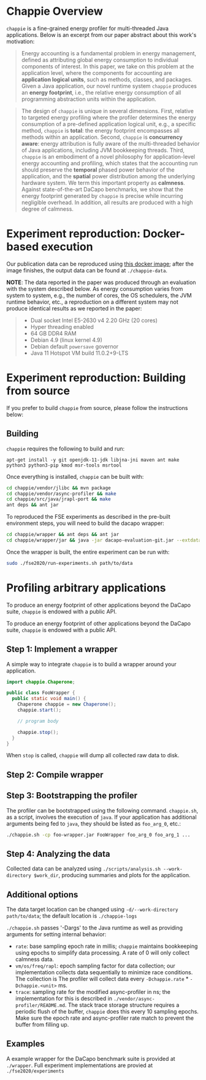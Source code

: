 # Chappie Overview #

`chappie` is a fine-grained energy profiler for multi-threaded Java applications.
Below is an excerpt from our paper abstract about this work's motivation:

 > Energy accounting is a fundamental problem in energy management, defined as attributing global energy consumption to individual components of interest. In this paper, we take on this problem at the application level, where the components for accounting are **application logical units**, such as methods, classes, and packages. Given a Java application, our novel runtime system `chappie` produces an **energy footprint**, i.e., the relative energy consumption of all programming abstraction units within the application.

 > The design of `chappie` is unique in several dimensions. First, relative to targeted energy profiling where the profiler determines the energy consumption of a pre-defined application logical unit, e.g., a specific method, `chappie` is **total**: the energy footprint encompasses all methods within an application. Second, `chappie` is **concurrency aware**: energy attribution is fully aware of the multi-threaded behavior of Java applications, including JVM bookkeeping threads. Third, `chappie` is an embodiment of a novel philosophy for application-level energy accounting and profiling, which states that the accounting run should preserve the **temporal** phased power behavior of the application, and the **spatial** power distribution among the underlying hardware system. We term this important property as **calmness**. Against state-of-the-art DaCapo benchmarks, we show that the energy footprint generated by `chappie` is precise while incurring negligible overhead. In addition, all results are produced with a high degree of calmness.

# Experiment reproduction: Docker-based execution #

Our publication data can be reproduced using [this docker image](); after the image finishes, the output data can be found at `./chappie-data`.

**NOTE**: The data reported in the paper was produced through an evaluation with the system described below. As energy consumption varies from system to system, e.g., the number of cores, the OS schedulers, the JVM runtime behavior, etc., a reproduction on a different system may not produce identical results as we reported in the paper:

 > - Dual socket Intel E5-2630 v4 2.20 GHz (20 cores)
 > - Hyper threading enabled
 > - 64 GB DDR4 RAM
 > - Debian 4.9 (linux kernel 4.9)
 > - Debian default `powersave` governor
 > - Java 11 Hotspot VM build 11.0.2+9-LTS

# Experiment reproduction: Building from source #

If you prefer to build `chappie` from source, please follow the instructions below:

## Building ##

`chappie` requires the following to build and run:

`apt-get install -y git openjdk-11-jdk libjna-jni maven ant make python3 python3-pip kmod msr-tools msrtool`

Once everything is installed, `chappie` can be built with:

```bash
cd chappie/vendor/jlibc && mvn package
cd chappie/vendor/async-profiler && make
cd chappie/src/java/jrapl-port && make
ant deps && ant jar
```

To reproduced the FSE experiments as described in the pre-built environment steps, you will need to build the dacapo wrapper:

```bash
cd chappie/wrapper && ant deps && ant jar
cd chappie/wrapper/jar && java -jar dacapo-evaluation-git.jar --extdata-install .
```

Once the wrapper is built, the entire experiment can be run with:

```bash
sudo ./fse2020/run-experiments.sh path/to/data
```

# Profiling arbitrary applications #

To produce an energy footprint of other applications beyond the DaCapo suite, `chappie` is endowed with a public API.

To produce an energy footprint of other applications beyond the DaCapo suite, `chappie` is endowed with a public API.

## Step 1: Implement a wrapper ##

A simple way to integrate `chappie` is to build a wrapper around your application.

```java
import chappie.Chaperone;

public class FooWrapper {
  public static void main() {
    Chaperone chappie = new Chaperone();
    chappie.start();

    // program body

    chappie.stop();
  }
}
```

When `stop` is called, `chappie` will dump all collected raw data to disk.

## Step 2: Compile wrapper ##



## Step 3: Bootstrapping the profiler ##

The profiler can be bootstrapped using the following command. `chappie.sh`, as a script, involves the execution of `java`. If your application has additional arguments being fed to `java`, they should be listed as `foo_arg_0`, etc.:

```bash
./chappie.sh -cp foo-wrapper.jar FooWrapper foo_arg_0 foo_arg_1 ...
```

## Step 4: Analyzing the data ##

Collected data can be analyzed using `./scripts/analysis.sh --work-directory $work_dir`, producing summaries and plots for the application.

## Additional options ##

The data target location can be changed using `-d/--work-directory path/to/data`; the default location is `./chappie-logs`

`./chappie.sh` passes '-Dargs' to the Java runtime as well as providing arguments for setting internal behavior:
 - `rate`: base sampling epoch rate in millis; `chappie` maintains bookkeeping using epochs to simplify data processing. A rate of 0 will only collect calmness data.
 - `vm/os/freq/rapl`: epoch sampling factor for data collection; our implementation collects data sequentially to minimize race conditions. The collection is The profiler will collect data every `-Dchappie.rate` * `-Dchappie.<unit>` ms.
 - `trace`: sampling rate for the modified async-profiler in ns; the implementation for this is described in `./vendor/async-profiler/README.md`. The stack trace storage structure requires a periodic flush of the buffer, `chappie` does this every 10 sampling epochs. Make sure the epoch rate and async-profiler rate match to prevent the buffer from filling up.



## Examples ##

A example wrapper for the DaCapo benchmark suite is provided at `./wrapper`. Full experiment implementations are provied at `./fse2020/experiments`
